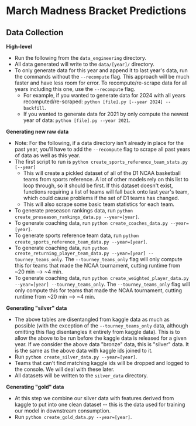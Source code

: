 # March Madness Bracket Predictions
## Data Collection

**High-level**
- Run the following from the `data_engineering` directory.
- All data generated will write to the `data/[year]/` directory.
- To only generate data for this year and append it to last year's data, run the commands without the `--recompute` flag. This approach will be much faster and have less room for error. To recompute/re-scrape data for all years including this one, use the `--recompute` flag.
  - For example, if you wanted to generate data for 2024 with all years recomputed/re-scraped: `python [file].py [--year 2024] --backfill`.
  - If you wanted to generate data for 2021 by only compute the newest year of data: `python [file].py --year 2021`.

**Generating new raw data**
- Note: For the following, if a data directory isn't already in place for the past year, you'll have to add the `--recompute` flag to scrape all past years of data as well as this year.
- The first script to run is `python create_sports_reference_team_stats.py [--year]`
  - This will create a pickled dataset of all of the D1 NCAA basketball teams from sports reference. A lot of other models rely on this list to loop through, so it should be first. If this dataset doesn't exist, functions requiring a list of teams will fall back onto last year's team, which could cause problems if the set of D1 teams has changed.
  - This will also scrape some basic team statistics for each team.
- To generate preseason rankings data, run `python create_preseason_rankings_data.py --year=[year]`.
- To generate coaching data, run `python create_coaches_data.py --year=[year]`.
- To generate sports reference team data, run `python create_sports_reference_team_data.py --year=[year]`.
- To generate coaching data, run `python create_returning_player_team_data.py --year=[year] --tourney_teams_only`. The `--tourney_teams_only` flag will only compute this for teams that made the NCAA tournament, cutting runtime from ~20 min --> ~4 min.
- To generate coaching data, run `python create_weighted_player_data.py --year=[year] --tourney_teams_only`. The `--tourney_teams_only` flag will only compute this for teams that made the NCAA tournament, cutting runtime from ~20 min --> ~4 min.

**Generating "silver" data**
- The above tables are disentangled from kaggle data as much as possible (with the exception of the `--tourney_teams_only` data, although omitting this flag disentangles it entirely from kaggle data). This is to allow the above to be run before the kaggle data is released for a given year. If we consider the above data "bronze" data, this is "silver" data. It is the same as the above data with kaggle ids joined to it.
- Run `python create_silver_data.py --year=[year]`.
- Teams that can't find matching kaggle ids will be dropped and logged to the console. We will deal with these later.
- All datasets will be written to the `silver_data` directory.

**Generating "gold" data**
- At this step we combine our silver data with features derived from kaggle to put into one clean dataset -- this is the data used for training our model in downstream consumption.
- Run `python create_gold_data.py --year=[year]`.
